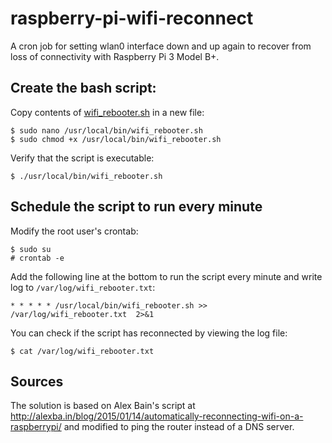 # raspberry-pi-wifi-reconnect

A cron job for setting wlan0 interface down and up again to recover from loss of connectivity with Raspberry Pi 3 Model B+.

## Create the bash script:

Copy contents of [wifi_rebooter.sh](wifi_rebooter.sh) in a new file:

```
$ sudo nano /usr/local/bin/wifi_rebooter.sh
$ sudo chmod +x /usr/local/bin/wifi_rebooter.sh
```

Verify that the script is executable:

```
$ ./usr/local/bin/wifi_rebooter.sh
```

## Schedule the script to run every minute

Modify the root user's crontab:

```
$ sudo su
# crontab -e
```

Add the following line at the bottom to run the script every minute and write log to `/var/log/wifi_rebooter.txt`:

```
* * * * * /usr/local/bin/wifi_rebooter.sh >> /var/log/wifi_rebooter.txt  2>&1
```

You can check if the script has reconnected by viewing the log file:

```
$ cat /var/log/wifi_rebooter.txt
```


## Sources

The solution is based on Alex Bain's script at http://alexba.in/blog/2015/01/14/automatically-reconnecting-wifi-on-a-raspberrypi/ and modified to ping the router instead of a DNS server.
